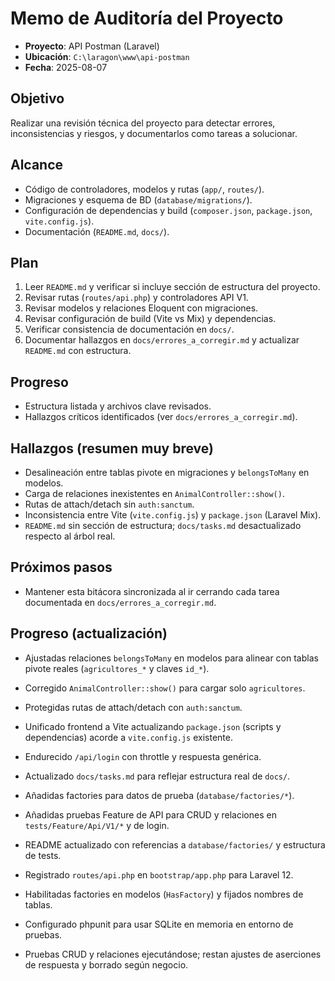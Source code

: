 # Memo de Auditoría del Proyecto

- **Proyecto**: API Postman (Laravel)
- **Ubicación**: `C:\laragon\www\api-postman`
- **Fecha**: 2025-08-07

## Objetivo
Realizar una revisión técnica del proyecto para detectar errores, inconsistencias y riesgos, y documentarlos como tareas a solucionar.

## Alcance
- Código de controladores, modelos y rutas (`app/`, `routes/`).
- Migraciones y esquema de BD (`database/migrations/`).
- Configuración de dependencias y build (`composer.json`, `package.json`, `vite.config.js`).
- Documentación (`README.md`, `docs/`).

## Plan
1. Leer `README.md` y verificar si incluye sección de estructura del proyecto.
2. Revisar rutas (`routes/api.php`) y controladores API V1.
3. Revisar modelos y relaciones Eloquent con migraciones.
4. Revisar configuración de build (Vite vs Mix) y dependencias.
5. Verificar consistencia de documentación en `docs/`.
6. Documentar hallazgos en `docs/errores_a_corregir.md` y actualizar `README.md` con estructura.

## Progreso
- Estructura listada y archivos clave revisados.
- Hallazgos críticos identificados (ver `docs/errores_a_corregir.md`).

## Hallazgos (resumen muy breve)
- Desalineación entre tablas pivote en migraciones y `belongsToMany` en modelos.
- Carga de relaciones inexistentes en `AnimalController::show()`.
- Rutas de attach/detach sin `auth:sanctum`.
- Inconsistencia entre Vite (`vite.config.js`) y `package.json` (Laravel Mix).
- `README.md` sin sección de estructura; `docs/tasks.md` desactualizado respecto al árbol real.

## Próximos pasos
- Mantener esta bitácora sincronizada al ir cerrando cada tarea documentada en `docs/errores_a_corregir.md`.

## Progreso (actualización)
- Ajustadas relaciones `belongsToMany` en modelos para alinear con tablas pivote reales (`agricultores_*` y claves `id_*`).
- Corregido `AnimalController::show()` para cargar solo `agricultores`.
- Protegidas rutas de attach/detach con `auth:sanctum`.
- Unificado frontend a Vite actualizando `package.json` (scripts y dependencias) acorde a `vite.config.js` existente.
- Endurecido `/api/login` con throttle y respuesta genérica.
- Actualizado `docs/tasks.md` para reflejar estructura real de `docs/`.
- Añadidas factories para datos de prueba (`database/factories/*`).
- Añadidas pruebas Feature de API para CRUD y relaciones en `tests/Feature/Api/V1/*` y de login.
- README actualizado con referencias a `database/factories/` y estructura de tests.

- Registrado `routes/api.php` en `bootstrap/app.php` para Laravel 12.
- Habilitadas factories en modelos (`HasFactory`) y fijados nombres de tablas.
- Configurado phpunit para usar SQLite en memoria en entorno de pruebas.
- Pruebas CRUD y relaciones ejecutándose; restan ajustes de aserciones de respuesta y borrado según negocio.

